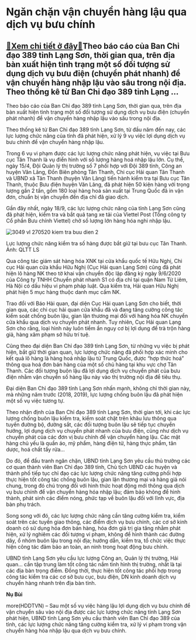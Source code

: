 Ngăn chặn vận chuyển hàng lậu qua dịch vụ bưu chính
===================================================

[:gift:Xem chi tiết ở đây:gift:](https://hddtvn.com/ngan-chan-van-chuyen-hang-lau-qua-dich-vu-buu-chinh/)Theo báo cáo của Ban Chỉ đạo 389 tỉnh Lạng Sơn, thời gian qua, trên địa bàn xuất hiện tình trạng một số đối tượng sử dụng dịch vụ bưu điện (chuyển phát nhanh) để vận chuyển hàng nhập lậu vào sâu trong nội địa. Theo thống kê từ Ban Chỉ đạo 389 tỉnh Lạng …
--------------------------------------------------------------------------------------------------------------------------------------------------------------------------------------------------------------------------------------------------------------


Theo báo cáo của Ban Chỉ đạo 389 tỉnh Lạng Sơn, thời gian qua, trên địa bàn xuất hiện tình trạng một số đối tượng sử dụng dịch vụ bưu điện (chuyển phát nhanh) để vận chuyển hàng nhập lậu vào sâu trong nội địa.


Theo thống kê từ Ban Chỉ đạo 389 tỉnh Lạng Sơn, từ đầu năm đến nay, các lực lượng chức năng của tỉnh đã phát hiện, xử lý 9 vụ việc lợi dụng dịch vụ bưu chính để vận chuyển hàng nhập lậu.


Trong 6 vụ vi phạm được các lực lượng chức năng phát hiện, vụ việc tại Bưu cục Tân Thanh là vụ điển hình với số lượng hàng hoá nhập lậu lớn. Cụ thể, ngày 15/4, Đội Quản lý thị trường số 7 phối hợp với Đội 389 tỉnh, Công an huyện Văn Lãng, Đồn Biên phòng Tân Thanh, Chi cục Hải quan Tân Thanh và UBND xã Tân Thanh (huyện Văn Lãng) tiến hành kiểm tra tại Bưu cục Tân Thanh, thuộc Bưu điện huyện Văn Lãng, đã phát hiện 50 kiện hàng với trọng lượng gần 2 tấn, gồm 180 loại hàng hoá sản xuất tại Trung Quốc đã in vận đơn, chuẩn bị vận chuyển đến địa chỉ đã giao dịch.


Gần đây nhất, ngày 18/9, các lực lượng chức năng của tỉnh Lạng Sơn cũng đã phát hiện, kiểm tra và bắt quả tang xe tải của Viettel Post (Tổng công ty Cổ phần Bưu chính Viettel) chở số lượng lớn hàng hóa nghi nhập lậu.





![3049 vl 270520 kiem tra buu dien 2](https://hddtvn.com/wp-content/uploads/2021/01/3049_VL-270520-kiem_tra_buu_dien-2.png "Lực lượng chức năng kiểm tra số hàng được bắt giữ tại bưu cục Tân Thanh. Ảnh: QLTT LS")


Lực lượng chức năng kiểm tra số hàng được bắt giữ tại bưu cục Tân Thanh. Ảnh: QLTT LS



Qua công tác giám sát hàng hóa XNK tại cửa khẩu quốc tế Hữu Nghị, Chi cục Hải quan cửa khẩu Hữu Nghị (Cục Hải quan Lạng Sơn) cũng đã phát hiện lô hàng NK theo tờ khai vận chuyển độc lập đăng ký ngày 9/6/2020 của Công ty TNHH Chuyển phát nhanh S1 có địa chỉ tại quận Nam Từ Liêm, Hà Nội có dấu hiệu vi phạm pháp luật. Qua kiểm tra, Hải quan Hữu Nghị phát hiện 5 mục hàng thuộc danh mục cấm NK.


Trao đổi với Báo Hải quan, đại diện Cục Hải quan Lạng Sơn cho biết, thời gian qua, các chi cục hải quan cửa khẩu đã và đang tăng cường công tác kiểm soát chống buôn lậu, gian lận thương mại đối với hàng hóa NK chuyển cửa khẩu qua dịch vụ chuyển phát nhanh. Tuy nhiên, Cục Hải quan Lạng Sơn cho rằng, loại hình này luôn tiềm ẩn nguy cơ bị lợi dụng để trà trộn hàng giả, hàng xâm phạm sở hữu trí tuệ.


Cũng theo đại diện Ban Chỉ đạo 389 tỉnh Lạng Sơn, từ những vụ việc bị phát hiện, bắt giữ thời gian quan, lực lượng chức năng đã phối hợp xác minh cho kết quả lô hàng là hàng hoá nhập lậu từ Trung Quốc, được “hợp thức hoá” thông qua hoá đơn bán hàng của một số chủ hàng tại khu vực chợ Tân Thanh. Các đối tượng buôn lậu đã lợi dụng dịch vụ chuyển phát của bưu điện nhằm vận chuyển số hàng lậu này vào thị trường nội địa để tiêu thụ.


Đại diện Ban Chỉ đạo 389 tỉnh Lạng Sơn nhấn mạnh, không chỉ thời gian này, mà những năm trước (2018, 2019), lực lượng chống buôn lậu đã phát hiện một số vụ việc tương tự.


Theo nhận định của Ban Chỉ đạo 389 tỉnh Lạng Sơn, thời gian tới, khi các lực lượng chống buôn lậu kiểm tra, kiểm soát chặt trên khâu lưu thông qua tuyến đường bộ, đường sắt, các đối tượng buôn lậu sẽ tiếp tục chuyển hướng, lợi dụng dịch vụ chuyển phát nhanh của bưu điện, cũng như dịch vụ chuyển phát của các đơn vị bưu chính để vận chuyển hàng lậu. Các mặt hàng chủ yếu là quần áo, mỹ phẩm, hàng điện tử, hàng thực phẩm, tân dược, hoá chất tẩy rửa…


Do đó, để đấu tranh ngăn chặn, UBND tỉnh Lạng Sơn yêu cầu thủ trưởng các cơ quan thành viên Ban Chỉ đạo 389 tỉnh, Chủ tịch UBND các huyện và thành phố tiếp tục chỉ đạo các lực lượng chức năng tăng cường phối hợp thực hiện tốt công tác chống buôn lậu, gian lận thương mại và hàng giả nói chung, trong đó chú trọng đối với hình thức hoạt động mới thông qua dịch vụ bưu chính để vận chuyển hàng hóa nhập lậu; đảm bảo không để hình thành, phát sinh các điểm nóng, phức tạp về buôn lậu đối với lĩnh vực, địa bàn phụ trách.


Song song với đó, các lực lượng chức năng cần tăng cường kiểm tra, kiểm soát trên các tuyến giao thông, các điểm dịch vụ bưu chính, các cơ sở kinh doanh có sử dụng hóa đơn bán hàng, hóa đơn giá trị gia tăng nhằm phát hiện, xử lý nghiêm các đối tượng vi phạm, không để hình thành các đường dây, ổ nhóm buôn lậu trong nội địa; hướng dẫn, kiểm tra, tổ chức việc thực hiện công tác đảm bảo an toàn, an ninh trong hoạt động bưu chính.


UBND tỉnh Lạng Sơn yêu cầu lực lượng Công an, Quản lý thị trường, Hải quan… cần tập trung làm tốt công tác nắm tình hình thị trường, nhất là tại các địa bàn trọng điểm. Đồng thời, thực hiện tốt công tác phối hợp trong công tác kiểm tra các cơ sở bưu cục, bưu điện, DN kinh doanh dịch vụ chuyển hàng nhanh trên địa bàn tỉnh.




**Nụ Bùi**



more(HDDTVN) – Sau một số vụ việc hàng lậu lợi dụng dịch vụ bưu chính để vận chuyển sâu vào nội địa được các lực lượng chức năng tỉnh Lạng Sơn phát hiện, UBND tỉnh Lạng Sơn yêu cầu thành viên Ban Chỉ đạo 389 của tỉnh, các lực lượng chức năng tăng cường kiểm tra, xử lý vi phạm trong vận chuyển hàng hóa nhập lậu qua dịch vụ bưu chính.

